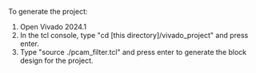 To generate the project:
1. Open Vivado 2024.1
2. In the tcl console, type "cd [this directory]/vivado_project" and press enter.
3. Type "source ./pcam_filter.tcl" and press enter to generate the block design for the project.
